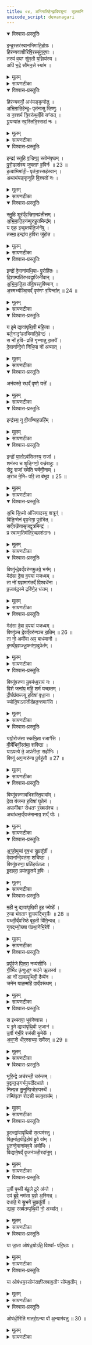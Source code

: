 ```yaml
---
title: ०४, अभिमातिहेन्द्रादिपशूनां  सूक्तानि
unicode_script: devanagari
---
```


<details open><summary>विश्वास-प्रस्तुतिः</summary>

इन्द्र॒स्तर॑स्वानभिमाति॒होग्रः ।  
हिर॑ण्यवाशीरिषि॒रस्सु॑व॒र्॒षाः ।  
तस्य॑ व॒यꣳ सु॑म॒तौ य॒ज्ञिय॑स्य ।  
अपि॑ भ॒द्रे सौ॑मन॒से स्या॑म ।  
</details>

<details><summary>मूलम्</summary>

इन्द्र॒स्तर॑स्वानभिमाति॒होग्रः ।  
हिर॑ण्यवाशीरिषि॒रस्सु॑व॒र्॒षाः ।  
तस्य॑ व॒यꣳ सु॑म॒तौ य॒ज्ञिय॑स्य ।  
अपि॑ भ॒द्रे सौ॑मन॒से स्या॑म ।  
</details>

<details><summary>सायणटीका</summary>

(SB) 1तृतीये सौम्यादिपशुसूक्तान्यभिहितानि । चतुर्थे त्वभिमातिहेन्द्रादिपशुसूक्तान्युच्यन्ते । तत्र 'इन्द्रायाभिमातिघ्ने ललामं प्राशृङ्गमालभेत' इत्यस्य पशोः सूक्ते वपायाः पुरोनुवाक्यामाह - योऽयं मिन्द्रोऽस्ति यज्ञियस्य यज्ञार्हस्य तस्येन्द्रस्य सुमतावनुग्रहबुद्धौ वयं स्याम तिष्ठेम । कीदृश इन्द्रः? तरस्वान् तरो जवस्तद्वान् । अभिमातिहा शत्रुघाती । उग्रः शत्रुषु क्रूरः । वशीति वाङ्नाम, हिरण्यं वाश्यां वाचि यस्यासौ हिरण्यवाशीः । अस्मै शतमस्मै सहस्रमित्येवं सर्वदा धनदानं वक्तीत्यर्थः । इषिर एषणीयः । सुवर्षाः स्वर्गप्रदः । तादृशस्यानुग्रहे स्थित्वा भद्रे कल्याणे सौमनसेऽपि चित्तसमाधानरूपे सुखेऽपि स्याम तिष्ठेम ॥
</details>

<details open><summary>विश्वास-प्रस्तुतिः</summary>

हिर॑ण्यवर्णो॒ अभ॑यङ्कृणोतु ।  
अ॒भि॒मा॒ति॒हेन्द्र॒ᳶ पृत॑नासु जि॒ष्णुः ।   
स न॒श्शर्म॑ त्रि॒वरू॑थ॒व्ँवि यꣳ॑सत् ।  
यू॒यम्पा॑त स्व॒स्तिभि॒स्सदा॑ नः ।  
</details>

<details><summary>मूलम्</summary>

हिर॑ण्यवर्णो॒ अभ॑यङ्कृणोतु ।  
अ॒भि॒मा॒ति॒हेन्द्र॒ᳶ पृत॑नासु जि॒ष्णुः ।   
स न॒श्शर्म॑ त्रि॒वरू॑थ॒व्ँवि यꣳ॑सत् ।  
यू॒यम्पा॑त स्व॒स्तिभि॒स्सदा॑ नः ।  
</details>

<details><summary>सायणटीका</summary>

2अथ वपाया याज्यामाह - अयमिन्द्रोऽस्माकमभयं कृणोतु करोतु । कीदृशः? हिरण्यवर्णाः सर्वाभरणभूषितत्वेन हिरण्यसदृशवर्णोपेतः । अभिमातिहा शत्रुघाती । पृतनासु परकीयसेनासु जिष्णुर्जयशीलः । स तादृश इन्द्रो नोऽस्मभ्यं त्रिवरूथं त्रिभूमिकं शर्म गृहं वियंसत्विशेषेण यच्छतु । हे इन्द्र यस्त्वं ये च त्वत्सेवकास्ते सर्वे यूयं नोऽस्मान् स्वस्तिभिः क्षेमैः सदा पात ॥
</details>

<details open><summary>विश्वास-प्रस्तुतिः</summary>

इन्द्रꣵ॑ स्तुहि व॒ज्रिण॒ꣵ॒ स्तोम॑पृष्ठम् ।   
पु॒रो॒डाश॑स्य जुषताꣳ ह॒विर्नः॑ ॥ 23 ॥  
ह॒त्वाभिमा॑ती॒ᳶ पृत॑ना॒स्सह॑स्वान् ।  
अथाभ॑यङ्कृणुहि वि॒श्वतो॑ नः ।   
</details>

<details><summary>मूलम्</summary>

इन्द्रꣵ॑ स्तुहि व॒ज्रिण॒ꣵ॒ स्तोम॑पृष्ठम् ।   
पु॒रो॒डाश॑स्य जुषताꣳ ह॒विर्नः॑ ॥ 23 ॥  
ह॒त्वाभिमा॑ती॒ᳶ पृत॑ना॒स्सह॑स्वान् ।  
अथाभ॑यङ्कृणुहि वि॒श्वतो॑ नः ।   
</details>

<details><summary>सायणटीका</summary>

3अथ पुरोडाशस्य पुरोनुवाक्यामाह - हे वागिन्द्रिय इममिन्द्रं स्तुहि । कीदृशं? वज्रिणं वज्रयुक्तम् । स्तोमष्टष्ठं स्तोमैः साध्यानि पृष्ठस्तोत्राणि यस्यासौ स्तोमपृष्टस्तम् । स चन्द्रो नोऽस्मदीयस्य पुरोडाशस्य सारभूतं हविर्जुषताम् । सहस्वान् बलवानिन्द्रोऽभिमातीः पृतना वैरिसेनाः सर्वा हत्वाऽथानन्तरं नोऽस्माकं विश्वतः सर्वस्मादभयं कृणुहि कुरु ॥
</details>

<details open><summary>विश्वास-प्रस्तुतिः</summary>

स्तु॒हि शूर॑व्ँव॒ज्रिण॒मप्र॑तीत्तम् ।   
अ॒भि॒मा॒ति॒हन॑म्पुरुहू॒तमिन्द्र᳚म् ।  
य एक॒ इच्छ॒तप॑ति॒र्जने॑षु ।   
तस्मा॒ इन्द्रा॑य ह॒विरा जु॑होत ।    
</details>

<details><summary>मूलम्</summary>

स्तु॒हि शूर॑व्ँव॒ज्रिण॒मप्र॑तीत्तम् ।   
अ॒भि॒मा॒ति॒हन॑म्पुरुहू॒तमिन्द्र᳚म् ।  
य एक॒ इच्छ॒तप॑ति॒र्जने॑षु ।   
तस्मा॒ इन्द्रा॑य ह॒विरा जु॑होत ।    
</details>

<details><summary>सायणटीका</summary>

4पुरोडाशस्य याज्यामाह - अप्रतिकूलत्वेन प्राप्तमप्रतीतं शूरादिशब्दैर्विशेषितमिन्द्रं हे वागिन्द्रिय स्तुहि । योऽयमिन्द्रः एक इत् एक एव जनेषु सर्वेषु मध्ये शतपतिः शतसंख्याकानां देवानां स्वामी । तस्मा इन्द्राय हे ऋत्विजः हविराजुहोत सर्वतो हुतं कुरुत ॥
</details>

<details open><summary>विश्वास-प्रस्तुतिः</summary>

इन्द्रो॑ दे॒वाना॑मधि॒पाᳶ पु॒रोहि॑तः ।  
दि॒शाम्पति॑रभवद्वा॒जिनी॑वान् ।   
अ॒भि॒मा॒ति॒हा त॑वि॒षस्तुवि॑ष्मान् ।   
अ॒स्मभ्य॑ञ्चि॒त्रव्ँ वृष॑णꣳ र॒यिन्दा᳚त् ॥ 24 ॥  
</details>

<details><summary>मूलम्</summary>

इन्द्रो॑ दे॒वाना॑मधि॒पाᳶ पु॒रोहि॑तः ।  
दि॒शाम्पति॑रभवद्वा॒जिनी॑वान् ।   
अ॒भि॒मा॒ति॒हा त॑वि॒षस्तुवि॑ष्मान् ।   
अ॒स्मभ्य॑ञ्चि॒त्रव्ँ वृष॑णꣳ र॒यिन्दा᳚त् ॥ 24 ॥  
</details>

<details><summary>सायणटीका</summary>

5अथ हविषः पुरोनुवाक्यामाह - अयमिन्द्रः सर्वेषां देवानामधिपाः स्वामी सन् पुरोहितो मुखत एव हितकारी । दिशां प्राच्यादीनां पतिः पालकः । वाजिनीवान् अन्नसमूहयुक्तोऽभवत् । अभिमातिहा शत्रुघाती । तविषः महान् । तुविष्मान् बलवान् । तादृश इन्द्रोऽस्मभ्यं चित्रं मणिमुक्तादिरूपेण नानाविधं वृषणं कामाभिवर्षणक्षमं रयिं धनं दात् ददातु ॥
</details>

<details open><summary>विश्वास-प्रस्तुतिः</summary>

य इ॒मे द्यावा॑पृथि॒वी म॑हि॒त्वा ।  
बले॒नादृꣳ॑हदभिमाति॒हेन्द्रः॑ ।   
स नो॑ ह॒विᳶ प्रति॑ गृभ्णातु रा॒तये᳚ ।  
दे॒वाना᳚न्दे॒वो नि॑धि॒पा नो॑ अव्यात् ।  
</details>

<details><summary>मूलम्</summary>

य इ॒मे द्यावा॑पृथि॒वी म॑हि॒त्वा ।  
बले॒नादृꣳ॑हदभिमाति॒हेन्द्रः॑ ।   
स नो॑ ह॒विᳶ प्रति॑ गृभ्णातु रा॒तये᳚ ।  
दे॒वाना᳚न्दे॒वो नि॑धि॒पा नो॑ अव्यात् ।  
</details>

<details><summary>सायणटीका</summary>

6अथ हविषा याज्यामाह - अभिमातिहा शत्रुधाती य इन्द्रो महित्वा महता बलेन इमे द्यावापृथिव्यादृंहत् दृढीकृतवान् । स इन्द्रो नोऽस्मभ्यं रातये धनदानाय हविः प्रतिगृह्णातु स्वीकरोतु । देवानामपि देवः पूज्यः । निधिपाः शङ्खपद्मादिनिधीनां पालकः । इन्द्रो नोऽस्मानव्यात् रक्षतु ॥
</details>

<details open><summary>विश्वास-प्रस्तुतिः</summary>

अन॑वस्ते॒ रथ॒व्ँ वृष्णे॒ यत्ते᳚ ।
</details>

<details><summary>मूलम्</summary>

अन॑वस्ते॒ रथ॒व्ँ वृष्णे॒ यत्ते᳚ ।
</details>

<details><summary>सायणटीका</summary>

7अथ 'इन्द्राय वज्रिणे ललामं प्राशृङ्गम्' इत्यस्य पशोः सूक्ते वपापुरोडाशविष्याणां याज्यानुवाक्यानां प्रतीकानि दर्शयति - 'अनवस्ते रथमश्वाय' इति वपायाः पुरोनुवाक्या ।

- अन॑वस्ते॒ रथ॒मश्वा॑य तख्ष॒न्त्वष्टा॒ वज्र॑म्पुरुहूत द्यु॒मन्त᳚म् ।   
ब्र॒ह्माण॒ इन्द्र॑म्म॒हय॑न्तो अ॒र्कैरव॑र्धय॒न्नह॑ये॒ हन्त॒वा उ॑  ॥  

  -   टीका 18'इन्द्रायार्काश्वमेधवते पुरोडाशमेकादशकपालं निर्वपेद्यं महायज्ञो नोपनमेत्' इत्यस्य पुरोनुवाक्या - अनवस्त इति त्रिष्टुप् ॥ हे पुरुहूत बहुभिराहूत इन्द्र ते तव रथमनवो मनुष्यास्तक्षन् तक्षन्तु संस्कुर्वन्तु । लङ् लोडर्थे, अडभावश्छान्दसः । अश्वायाश्वं योक्तुं यथा योग्यो भवति तथा संस्कुर्वन्तु । यद्वा - अश्वाय व्याप्तिमते तुभ्यं यथा पर्याप्तो भवति त्वष्टा देवानां शिल्पी वज्रं तक्षतु तीक्ष्णीकरोतु । कीदृशम् द्युमन्तं दीप्तिमन्तम् ।   किञ्च - ब्रह्माणः ब्राह्मणाश्च त्वामिन्द्रमीश्वरं अर्कैर्मन्त्रैः हविर्लक्षणैरन्नैर्वा महयन्तः पूजयन्तः अवर्धयन् वर्धयन्तु यशसा । किमर्थं ? अहये अघाय अहिंसनाय आगत्य हन्तीत्यहिस्सर्पादिः । 'आङि शृहनिभ्यां ह्वस्वश्च' इतीण्प्रत्ययः । कर्मणि चतुर्थी । हन्तवै हन्तुम् । 'तुमर्थे सेसेन्' इति तवैप्रत्ययः । 'अन्तश्च तवै युगपत्' इत्याद्यन्तयोरुदात्तत्वम् । उः पादपूरणे । त्वं चास्माकं महायज्ञमुपनयेति ॥

'वृष्णे यत्ते वृषणे अर्कम्' इति याज्या । एतच्चोभयम् 'इन्द्रं वो विश्वतस्परि' इत्यत्र व्याख्यातम् ।

- वृष्णे॒ यत्ते॒ वृष॑णो अ॒र्कमर्चा॒निन्द्र॒ ग्रावा॑णो॒ अदि॑तिस्स॒जोषाः᳚ ।   
अ॒न॒श्वासो॒ ये प॒वयो॑ऽर॒था इन्द्रे॑षिता अ॒भ्यव॑र्तन्त॒ दस्यून्॑  ॥  [51]

  -  टीका 19तत्रैव याज्या - वृष्ण इति त्रिष्टुप् ॥ हे इन्द्र ते तुभ्यं वृष्णे वर्षित्रे अभिमतदात्रे । षष्ठ्यर्थे चतुर्थी । तव वर्षितुः अर्कमर्चनीयमाज्ञां अर्चनीयं वा ते तव यागमर्चानर्चयन्ति पूजयन्ति । लेट्याडागमः । के ? वृषणः ग्राव्णः वर्षितारो मेघाः वृष्टिं कुर्वन्तस्तवार्कमर्चयन्ति मेघा इत्यर्थः । 'वा षपूर्वस्य निगमे' इति दीर्घाभावः । अदितिः पृथिवी च सजोषाः समानप्रीतिः त्वया तैर्वा मेघैरानुकूल्यं भजमाना सस्याद्युत्पादयतस्तव कर्मार्कमर्चयति । यद्यदा एवमेते कुर्वन्ति, तदानीं दुष्टात्मानो दस्यवोपि त्वयैव हन्तव्या इति तत्प्रार्थयते - अनश्वासः अश्वरहिताः । 'आज्जसेरसुक्' अरथाः रथरहिताः अश्वरथमनपेक्षमाणाः । 'नञ्सुभ्याम्' इत्युत्तरपदान्तोदात्तत्वम् । ये पवयस्तवायुधविशेषाः इन्द्रेषितास्सर्वदेन्द्रेणैव प्रेषिताः अन्येन प्रेषितुमशक्याः ; ते दस्यूनभ्यवर्तन्त दस्यूनभिवर्तन्तां आभिमुख्येन हन्तुं वर्तन्ताम् । स्वरणादिद्वारा अस्मदुपक्षपयितारो दस्यवः । तानभिभूय पराजितान्कृत्वा सर्वदाऽस्मान्रक्षन्तो वर्तन्तामिति भावः । छान्दसो लङ् । एवं सर्वस्य लोकस्य रक्षको महात्मा त्वम् ; अतोस्माकमपि महायज्ञमुपनयेति ॥
</details>

<details open><summary>विश्वास-प्रस्तुतिः</summary>

इन्द्र॑स्य॒ नु वी॒र्या᳚ण्यह॒न्नहि᳚म् ।
</details>

<details><summary>मूलम्</summary>

इन्द्र॑स्य॒ नु वी॒र्या᳚ण्यह॒न्नहि᳚म् ।
</details>

<details><summary>सायणटीका</summary>

'इन्द्रस्य नु वीर्याणि प्रवोचम्' इति पुरोडाशस्य पुरोनुवाक्या ।

- इन्द्र॑स्य॒ नु वी॒र्या॑णि॒ प्रवो॑चम् ।   
यानि॑ च॒कार॑ प्रथ॒मानि॑ व॒ज्री ॥12॥  
अह॒न्नहि॒मन्व॒पस्त॑तर्द ।  
प्रव॒ख्षणा॑ अभिन॒त्पर्व॑तानाम् ।

  - टीका 3अथ तृतीयामाह - वज्री वज्रहस्त इन्द्रः प्रथमानि यानि वीर्याणि शौर्याणि चकार, इन्द्रस्य संबन्धीनि तानि वीर्याणि नु क्षिप्रं प्रवोचं प्रवक्ष्यामि ॥ प्रथमं तावत् अहिं वृत्राख्यमसुरमहन् हतवात् ॥ अनु तदनन्तरं अपस्ततर्द मेघस्थितं नलं मेघभेदेन पृथिव्यां व्यापितवान् ॥ अथ पर्वतानां वक्षणा पक्षान् प्राभिनत् प्रकर्षेण भिन्नवान् ॥॥


'अहन्नहिमन्वपः' इति याज्या । एतच्चोभयम् 'आनो भर भगमिन्द्र' इत्यत्र व्याख्यातम् ॥

- अह॒न्नहि॒म्पर्व॑ते शिश्रिया॒णम् ।   
त्वष्टा᳚ऽस्मै॒ वज्रꣵ॑ स्व॒र्य॑न्ततख्ष ।  
वा॒श्रा इ॑व धे॒नव॒स्स्यन्द॑मानाः ।  
अञ्ज॑स्समु॒द्रमव॑ जग्मु॒रापः॑ ।  

  -  टीका  4अथ चतुर्थीमाह - पर्वते पर्वतसमाने मेघे शिश्रियाणं आश्रितमहिं जलनिरोधकमहिनामानमसुरं अहन् हतवान् ॥ त्वष्टा देवोऽस्मा इन्द्राय स्वर्यं स्वर्गाय हितं वज्रं ततक्ष तीक्ष्णीकृतवान् ॥ ततो वज्रेण वृष्टिनिरोधके शत्रौ हते सति स्यन्दमाना आपः समुद्रं समुद्रसमानं भूप्रदेशं अञ्जः समञ्जसं यथा भवति तथा अवजग्मुः प्राप्ताः ॥ अपां दृष्टान्तः - वाश्रा धेनव इव यथा वत्समाकारयितुं शब्दं कुर्वत्यो धेनवो दुहन्ति तद्वत् ॥॥
</details>

<details open><summary>विश्वास-प्रस्तुतिः</summary>

इन्द्रो॑ या॒तोऽव॑सितस्य॒ राजा᳚ ।  
शम॑स्य च शृ॒ङ्गिणो॒ वज्र॑बाहुः ।  
सेदु॒ राजा᳚ ख्षेति चर्षणी॒नाम् ।   
अ॒रान्न ने॒मिᳶ परि॒ ता ब॑भूव ॥ 25 ॥  
</details>

<details><summary>मूलम्</summary>

इन्द्रो॑ या॒तोऽव॑सितस्य॒ राजा᳚ ।  
शम॑स्य च शृ॒ङ्गिणो॒ वज्र॑बाहुः ।  
सेदु॒ राजा᳚ ख्षेति चर्षणी॒नाम् ।   
अ॒रान्न ने॒मिᳶ परि॒ ता ब॑भूव ॥ 25 ॥  
</details>

<details><summary>सायणटीका</summary>

8अथ हविषः पुरोनुवाकमाह - अयमिन्द्रः यातः गच्छतो जङ्गमस्य अवसितस्य क्वचिदवस्थितस्य स्थावरस्य च राजा स्वामी । किंच वज्रबाहुः सेदु स एवेन्द्रः शमस्य शान्तियुक्तस्य महर्षिवर्गस्य शृङ्गिणः शृङ्गोपेतस्य गवादेरपि चर्षणीनां मनुष्याणामपि राजा भूत्वा क्षेति निवसति । तस्य दृष्टान्तः - अरान्न नेमिर्यथा रथचक्रस्य परितो वर्तमाना नेमिस्तत्र स्थितानरान्व्याप्नोति तथाऽयमिन्द्रः परिता बमूव परितस्तानि स्थावरजङ्गमादीनि प्राप्तवान् ॥
</details>

<details open><summary>विश्वास-प्रस्तुतिः</summary>

अ॒भि सि॒ध्मो अ॑जिगादस्य॒ शत्रून्॑ ।   
विति॒ग्मेन॑ वृष॒भेणा॒ पुरो॑भेत् ।   
सव्ँवज्रे॑णासृजद्वृ॒त्रमिन्द्रः॑ ।   
प्र स्वाम्म॒तिम॑तिर॒च्छाश॑दानः ।   
</details>

<details><summary>मूलम्</summary>

अ॒भि सि॒ध्मो अ॑जिगादस्य॒ शत्रून्॑ ।   
विति॒ग्मेन॑ वृष॒भेणा॒ पुरो॑भेत् ।   
सव्ँवज्रे॑णासृजद्वृ॒त्रमिन्द्रः॑ ।   
प्र स्वाम्म॒तिम॑तिर॒च्छाश॑दानः ।   
</details>

<details><summary>सायणटीका</summary>

9अथ हविषो याज्यामाह - अस्येन्द्रस्य सिध्मः कार्यसाधको वज्रः शत्रून् सर्वानभि सर्वतः अजिगात् प्राप्तवान् हतवानित्यर्थः । तिग्मेन तीक्ष्णेन वृषभेण श्रेष्ठेन वज्रेण पुरः शत्रूणां पुराणि व्यभेत् विशेषेण भिन्नवान् । अयमिन्द्रो वज्रेण वृत्रं समसृजत् संसृष्टवान् संसर्गमात्रेण हतवानित्यर्थः । शाशदानः पुनःपुनर्वैरिणो विनाशयन् स्वां मतिं स्वकीयां बुद्धिं प्रातिरत् प्रकर्षेण वर्धितवान् ॥
</details>

<details open><summary>विश्वास-प्रस्तुतिः</summary>

विष्णु॑न्दे॒वव्ँवरु॑णमू॒तये॒ भग᳚म् ।   
मेद॑सा दे॒वा व॒पया॑ यजध्वम् ।  
ता नो॑ य॒ज्ञमाग॑तव्ँ वि॒श्वधे॑ना ।  
प्र॒जाव॑द॒स्मे द्रवि॑णे॒ह ध॑त्तम् ।   
</details>

<details><summary>मूलम्</summary>

विष्णु॑न्दे॒वव्ँवरु॑णमू॒तये॒ भग᳚म् ।   
मेद॑सा दे॒वा व॒पया॑ यजध्वम् ।  
ता नो॑ य॒ज्ञमाग॑तव्ँ वि॒श्वधे॑ना ।  
प्र॒जाव॑द॒स्मे द्रवि॑णे॒ह ध॑त्तम् ।   
</details>

<details><summary>सायणटीका</summary>

10अथ 'यो भ्रातृव्यवान् स्यात्स स्पर्धमानो वैष्णववारुणीं वशामालभेत' इत्यस्य पशोः सूक्ते वपाया पुरोनुवाक्यामाह - हे देवाः दीप्यमाना ऋत्विजः भगं भजनीयं विष्णुं वरुणं च देवं ऊतयेऽस्मद्रक्षणार्थं मेदसा मेदोयुक्तया वपया यजध्वं पूजयध्वम् । भेदशब्देन वपायां लेपरूपो मांससार उच्यते । विष्णुर्वरुणश्चेत्येतौ देवौ विश्वधेना प्रकर्षेण प्रीणयन्तौ ता तौ युवां नोऽस्मदीयं यज्ञं प्रत्यागतमागच्छतम् । आगत्य चेह कर्मणि प्रजावत् पुत्रपौत्रादियुक्तं द्रविणा धनमस्मे धत्तं अस्मान्संपादयतम् ॥
</details>

<details open><summary>विश्वास-प्रस्तुतिः</summary>

मेद॑सा दे॒वा व॒पया॑ यजध्वम् ।  
विष्णु॑ञ्च दे॒वव्ँवरु॑णञ्च रा॒तिम् ॥ 26 ॥  
ता नो॒ अमी॑वा अप॒ बाध॑मानौ ।  
इ॒मय्ँय॒ज्ञञ्जु॒षमा॑णा॒वुपेत᳚म् ।  
</details>

<details><summary>मूलम्</summary>

मेद॑सा दे॒वा व॒पया॑ यजध्वम् ।  
विष्णु॑ञ्च दे॒वव्ँवरु॑णञ्च रा॒तिम् ॥ 26 ॥  
ता नो॒ अमी॑वा अप॒ बाध॑मानौ ।  
इ॒मय्ँय॒ज्ञञ्जु॒षमा॑णा॒वुपेत᳚म् ।  
</details>

<details><summary>सायणटीका</summary>

11अथ वपाया याज्यामाह - हे देवा ऋत्विजः रातिं फलस्य दातारं विष्णुं च वरुणं च देवं मेदोयुक्तया वपया यजध्वं पूजयत । हे विष्णो वरुण ता तौ युवां नोऽस्माकं अमीवा रोगानपबाधमानाविमं यज्ञं सेवमानावुपेतं समीपमागच्छतम् ॥
</details>

<details open><summary>विश्वास-प्रस्तुतिः</summary>

विष्णू॑वरुणा यु॒वम॑ध्व॒राय॑ नः ।  
वि॒शे जना॑य॒ महि॒ शर्म॑ यच्छतम् ।  
दी॒र्घप्र॑यज्ज्यू ह॒विषा॑ वृधा॒ना ।  
ज्योति॒षाऽरा॑तीर्दहत॒न्तमाꣳ॑सि ।  
</details>

<details><summary>मूलम्</summary>

विष्णू॑वरुणा यु॒वम॑ध्व॒राय॑ नः ।  
वि॒शे जना॑य॒ महि॒ शर्म॑ यच्छतम् ।  
दी॒र्घप्र॑यज्ज्यू ह॒विषा॑ वृधा॒ना ।  
ज्योति॒षाऽरा॑तीर्दहत॒न्तमाꣳ॑सि ।  
</details>

<details><summary>सायणटीका</summary>

12अथ पुरोडाशस्य पुरोनुवाक्यामाह - हे विष्णुवरुणौ युवां नोऽस्मदीयायाध्वराय यज्ञाय विशे करप्रदाय प्रजायै जनाय पुत्रपौत्रादिरूपाय मनुष्याय महि शर्म महत्सुखं यच्छतम् । दीर्घप्रयज्यू चिरं प्रकर्षेण यष्टव्यौ, हविषा वृधानाऽतिशयेन वर्धमानौ ज्योतिषा भवदीयेन तेजसाऽरातीः शत्रून् तमांसि अन्धकारांश्च दहतम् ॥
</details>

<details open><summary>विश्वास-प्रस्तुतिः</summary>

ययो॒रोज॑सा स्कभि॒ता रजाꣳ॑सि ।   
वी॒र्ये॑भिर्वी॒रत॑मा॒ शवि॑ष्ठा ।   
याऽपत्ये॑ ते॒ अप्र॑तीत्ता॒ सहो॑भिः ।   
विष्णू॑ अग॒न्वरु॑णा पू॒र्वहू॑तौ ॥ 27 ॥  
</details>

<details><summary>मूलम्</summary>

ययो॒रोज॑सा स्कभि॒ता रजाꣳ॑सि ।   
वी॒र्ये॑भिर्वी॒रत॑मा॒ शवि॑ष्ठा ।   
याऽपत्ये॑ ते॒ अप्र॑तीत्ता॒ सहो॑भिः ।   
विष्णू॑ अग॒न्वरु॑णा पू॒र्वहू॑तौ ॥ 27 ॥  
</details>

<details><summary>सायणटीका</summary>

13अथ पुरोडाशस्य याज्यामाह - ययोर्विष्णुवरुणयोरोजसा बलेन रजांसि रञ्जनात्मकानि पृथिव्यादिस्थानानि स्कभिता स्तम्भितानि दृढीकृतानीत्यर्थः । वीर्येभिः तत्तद्युद्धगतैः पराक्रमैर्वीरतमाऽत्यन्तं शूरैः शविष्ठाऽतिशयेन बलवन्तौ यौ विष्णुवरुणौ सहोभिर्बलैरप्रतीतौ प्रतिकूलरहितौ सन्तौ पत्येते ऐश्वर्यं प्राप्नुतः । तौ विष्णुर्वरुणश्चेत्येतौ पूर्वहूतौ प्रथममाडूतौ युवामगन् आगच्छतम् ॥
</details>

<details open><summary>विश्वास-प्रस्तुतिः</summary>

विष्णू॑वरुणावभिशस्ति॒पावा᳚म् ।  
दे॒वा य॑जन्त ह॒विषा॑ घृ॒तेन॑ ।  
अपामी॑वाꣳ सेधतꣳ र॒ख्षस॑श्च ।   
अथा॑धत्त॒य्ँयज॑मानाय॒ शय्ँ योः ।  
</details>

<details><summary>मूलम्</summary>

विष्णू॑वरुणावभिशस्ति॒पावा᳚म् ।  
दे॒वा य॑जन्त ह॒विषा॑ घृ॒तेन॑ ।  
अपामी॑वाꣳ सेधतꣳ र॒ख्षस॑श्च ।   
अथा॑धत्त॒य्ँयज॑मानाय॒ शय्ँ योः ।  
</details>

<details><summary>सायणटीका</summary>

14अथ हविषः पुरोनुवाक्यामाह - देवा ऋत्विजः हे विष्णुवरुणावभिशस्तिपा अपवादात्पातारौ वां युवां घृतेन हविषा घृतयुक्तेन पश्वङ्गलक्षणेन हविषा यजन्त पूजयन्तु । अमीवां रोगं रक्षसश्च रक्षांस्यप्यपसेधतं निराकुरुतम् । अथ अनन्तरं यजमानाय शं इष्टप्राप्तिनिमित्तं सुखं, योः अनिष्टवियोगं च धत्तं संपादयतम् ॥
</details>

<details open><summary>विश्वास-प्रस्तुतिः</summary>

अ॒ꣳ॒हो॒मुचा॑ वृष॒भा सु॒प्रतू᳚र्ती ।  
दे॒वाना᳚न्दे॒वत॑मा॒ शचि॑ष्ठा ।  
विष्णू॑वरुणा॒ प्रति॑हर्यतन्नः ।  
इ॒दन्नरा॒ प्रय॑तमू॒तये॑ ह॒विः ।  
</details>

<details><summary>मूलम्</summary>

अ॒ꣳ॒हो॒मुचा॑ वृष॒भा सु॒प्रतू᳚र्ती ।  
दे॒वाना᳚न्दे॒वत॑मा॒ शचि॑ष्ठा ।  
विष्णू॑वरुणा॒ प्रति॑हर्यतन्नः ।  
इ॒दन्नरा॒ प्रय॑तमू॒तये॑ ह॒विः ।  
</details>

<details><summary>सायणटीका</summary>

15अथ हविषो याज्यामाह - हे विष्णुवरुणौ नरा पुरुषश्रेष्ठौ युवां नोऽस्माकमूतये रक्षणाय प्रयतं प्रकर्षेण समर्पितमिदं हविः प्रतिहर्यतं कामयतम् । कीदृशौ युवां? अंहोमुचा पापान्मोचयितारौ । वृषभा श्रेष्ठौ । सुप्ततूर्ती सुष्ठु वैरिणां हिंसको । देवानां मध्ये देवतमा अतिशयेन दीप्तिमन्तौ । शचिष्ठा अतिशयेन शक्तिमन्तौ ॥
</details>

<details open><summary>विश्वास-प्रस्तुतिः</summary>

म॒ही नु द्यावा॑पृथि॒वी इ॒ह ज्येष्ठे᳚ ।   
रु॒चा भ॑वताꣳ शु॒चय॑द्भिर॒र्कैः ॥ 28 ॥  
यथ्सी॒व्ँवरि॑ष्ठे बृह॒ती वि॑मि॒न्वन्न् ।  
नृ॒वद्भ्यो॒ख्षा प॑प्रथा॒नेभि॒रेवैः᳚ ।   
</details>

<details><summary>मूलम्</summary>

म॒ही नु द्यावा॑पृथि॒वी इ॒ह ज्येष्ठे᳚ ।   
रु॒चा भ॑वताꣳ शु॒चय॑द्भिर॒र्कैः ॥ 28 ॥  
यथ्सी॒व्ँवरि॑ष्ठे बृह॒ती वि॑मि॒न्वन्न् ।  
नृ॒वद्भ्यो॒ख्षा प॑प्रथा॒नेभि॒रेवैः᳚ ।   
</details>

<details><summary>सायणटीका</summary>

16अथ 'द्यावापृथिव्यां धेनुमालभेत ज्योगपरुद्धः' इत्यस्य पशोः सूक्ते वपायाः पुरोनुवाक्यामाह - द्यावापृथिवी देवते अर्कैः अस्मदीयैरर्चनीयैस्तुष्टे सत्याविह भवतामस्मिन् कर्मणि तिष्ठताम् । कीदृश्यौ द्यावापृथिव्यौ? मही महत्यौ । नु प्रसिद्धे । रुचा स्वकीयेन तेजसा ज्येष्ठे अत्यन्तप्रशस्ते । कीदृशैरर्कैः? शुचयद्भिरस्मत्पापं शोधयद्भिः । यत् ये द्यावापृथिव्यौ सीं फलसीमानं विमिन्वन् निश्चितवत्यौ । ते द्यावापृथिव्याविति पूर्वत्रान्वयः । कीदृश्यौ? वरिष्ठे गुणैरत्यन्तश्रेष्ठे । बृहती स्वरूपेण विस्तृते । पप्रथानेभिरतिप्रथितैः प्रसिद्धैरेवैरागमनैर्नृवद्भ्यः ऋत्विक्पुरुषयुक्तेभ्यो यजमानेभ्यः अक्षा प्रत्यक्षत्वेनावस्थिते पुनःपूनरागत्य भक्तजनानां दृश्ये भवत इत्यर्थः ॥
</details>

<details open><summary>विश्वास-प्रस्तुतिः</summary>

प्रपू᳚र्व॒जे पि॒तरा॒ नव्य॑सीभिः ।   
गी॒र्भिᳵ कृ॑णुध्व॒ꣳ॒ सद॑ने ऋ॒तस्य॑ ।  
आ नो᳚ द्यावापृथिवी॒ दैव्ये॑न ।  
जने॑न यात॒म्महि॑ वा॒व्ँवरू॑थम् ।   
</details>

<details><summary>मूलम्</summary>

प्रपू᳚र्व॒जे पि॒तरा॒ नव्य॑सीभिः ।   
गी॒र्भिᳵ कृ॑णुध्व॒ꣳ॒ सद॑ने ऋ॒तस्य॑ ।  
आ नो᳚ द्यावापृथिवी॒ दैव्ये॑न ।  
जने॑न यात॒म्महि॑ वा॒व्ँवरू॑थम् ।   
</details>

<details><summary>सायणटीका</summary>

17अथ वपाया याज्यामाह - पूर्वजे सृष्ट्यादावुत्पन्ने पितरा मातापितृस्थानीये द्यावापृथिव्यौ नव्यसीभिरत्यन्तनूतनाभिर्गीर्भिः स्तुतिभिस्तुष्टे सत्यौ ऋतस्य यज्ञस्य संबन्धिनी सदने निवासाय द्वे स्थाने कृणुध्वं कुरुताम् । प्रशब्दः सदनविशेषणं, प्रकृष्टे स्थाने इत्यर्थः । हे द्यावापृथिव्यौ दैव्येन दिवि भवेन जनेन सह वां युवयोः संबन्धि महि वरूथं प्रौढं यागगृहं प्रत्यायातमागच्छतम् ॥
</details>

<details open><summary>विश्वास-प्रस्तुतिः</summary>

स इथ्स्वपा॒ भुव॑नेष्वास ।   
य इ॒मे द्यावा॑पृथि॒वी ज॒जान॑ ।  
उ॒र्वी ग॑भी॒रे रज॑सी सु॒मेके᳚ ।   
अ॒व॒ꣳ॒शे धीर॒श्शच्या॒ समै॑रत् ॥ 29 ॥  
</details>

<details><summary>मूलम्</summary>

स इथ्स्वपा॒ भुव॑नेष्वास ।   
य इ॒मे द्यावा॑पृथि॒वी ज॒जान॑ ।  
उ॒र्वी ग॑भी॒रे रज॑सी सु॒मेके᳚ ।   
अ॒व॒ꣳ॒शे धीर॒श्शच्या॒ समै॑रत् ॥ 29 ॥  
</details>

<details><summary>सायणटीका</summary>

18अथ पुरोडाशस्य पुरोनुवाक्यामाह - यः प्रजापतिरिमे द्यावापृथिव्यौ जजान उत्पादयामास स इत् स एव प्रजापतिर्भुवनेषु लोकेषु मध्ये स्वपा आस । अप्शब्दः कर्मवची । शोभनव्यापारो बभूवेत्यर्थः । कीदृश्यौ द्यावापृथिव्यौ? उर्वी स्वरूपेण विस्तीर्णे । गभीरे गुणैर्गम्भीरे । रजसी रञ्जनात्मिके । सुमेके सुनिर्माणे । अवंशे कश्यपभरद्वाजादिगोत्ररूपवंशरहिते, सर्वेभ्यो महर्षिभ्यः पूर्वमुत्पन्नत्वान्नास्ति तयोः कश्चिद्वंशः । तादृश्यौ द्यावापृथिव्यौ धीरः धीमान् प्रजापतिः शच्या स्वकीयया शक्त्या समैरत् संयोजितवान् ॥
</details>

<details open><summary>विश्वास-प्रस्तुतिः</summary>

भूरि॒न्द्वे अच॑रन्ती॒ चर॑न्तम् ।  
प॒द्वन्त॒ङ्गर्भ॑म॒पदी॑दधाते ।   
नित्य॒न्न सू॒नुम्पि॒त्रोरु॒पस्थे᳚ ।   
तम्पि॑पृतꣳ रोदसी सत्य॒वाच᳚म् ।   
</details>

<details><summary>मूलम्</summary>

भूरि॒न्द्वे अच॑रन्ती॒ चर॑न्तम् ।  
प॒द्वन्त॒ङ्गर्भ॑म॒पदी॑दधाते ।   
नित्य॒न्न सू॒नुम्पि॒त्रोरु॒पस्थे᳚ ।   
तम्पि॑पृतꣳ रोदसी सत्य॒वाच᳚म् ।   
</details>

<details><summary>सायणटीका</summary>

19अथ पुरोडाशस्य याज्यामाह - द्वे द्यावापृथिव्यौ गर्भं सर्वप्राणिरूपं दधते धारयतः । कीदृश्यौ द्वे? अचरन्ती क्वाप्यविचरन्त्यौ स्थिरे इत्यर्थः । अत एव अपदी पादरहिते, न हि गमनाभावे पादयोरस्ति कश्चिदुपयोगः । कीदृशं गर्भं? भूरि देवतिर्यगादिरूपेण बहुविधम् । चरन्तं जङ्गमत्वेन संचारयुक्तम् । अत एव पद्वन्तं पादयुक्तम् । तत्र दृष्टान्तः - पित्रोरुपस्थे मातापित्रोरुत्सङ्गे नित्यं न सूनुं पुत्रमिव सर्वदा वर्तमानम् । हे रोदसी द्यावापृथिव्यौ सत्यवाचमवितथवाग्युतं देवादिरूपं गर्भं पिपृतं पालयतम् ॥
</details>

<details open><summary>विश्वास-प्रस्तुतिः</summary>

इ॒दन्द्या॑वापृथिवी स॒त्यम॑स्तु ।   
पित॒र्मात॒र्यदि॒होप॑ ब्रु॒वे वा᳚म् ।   
भू॒तन्दे॒वाना॑मव॒मे अवो॑भिः ।  
विद्यामे॒षव्ँ वृ॒जन॑ञ्जी॒रदा॑नुम् ।   
</details>

<details><summary>मूलम्</summary>

इ॒दन्द्या॑वापृथिवी स॒त्यम॑स्तु ।   
पित॒र्मात॒र्यदि॒होप॑ ब्रु॒वे वा᳚म् ।   
भू॒तन्दे॒वाना॑मव॒मे अवो॑भिः ।  
विद्यामे॒षव्ँ वृ॒जन॑ञ्जी॒रदा॑नुम् ।   
</details>

<details><summary>सायणटीका</summary>

20अथ हविषः पुरोनुवाक्यामाह - हे पितः द्युलोक, हे मातः पृथिवि, वां युवामभिलक्ष्य इह कर्मणि यद्वचनमहमुपब्रुवे हे द्यावापृथिव्याविदं मदीयं वचनं सत्यमस्तु । किं तद्वचनमिति? तदुच्यते - अवोभिरस्मदीयरक्षणैः सह देवानां सर्वेषामवमे भूतं युवां रक्षके भवतम् । वयमपि भवत्प्रसादादिषमन्नं वृजनं पापवर्जितं जीरदानुं जीवनस्य दातारं विद्याम लभेम ॥
</details>

<details open><summary>विश्वास-प्रस्तुतिः</summary>

उ॒र्वी पृ॒थ्वी ब॑हु॒ले दू॒रे अ॑न्ते ।  
उप॑ ब्रुवे॒ नम॑सा य॒ज्ञे अ॒स्मिन्न् ।  
दधा॑ते॒ ये सु॒भगे॑ सु॒प्रतू᳚र्ती ।   
द्यावा॒ रख्ष॑तम्पृथि॒वी नो॒ अभ्वा᳚त् ।  
</details>

<details><summary>मूलम्</summary>

उ॒र्वी पृ॒थ्वी ब॑हु॒ले दू॒रे अ॑न्ते ।  
उप॑ ब्रुवे॒ नम॑सा य॒ज्ञे अ॒स्मिन्न् ।  
दधा॑ते॒ ये सु॒भगे॑ सु॒प्रतू᳚र्ती ।   
द्यावा॒ रख्ष॑तम्पृथि॒वी नो॒ अभ्वा᳚त् ।  
</details>

<details><summary>सायणटीका</summary>

21हविषो याज्यामाह - उर्वी गुणैरधिके, पृथ्वी स्वरूपेण विस्तीर्णे, बहुले भोगैः प्रभूते, दूरे अन्ते सर्वेषां दूरवर्तिन्यौ समीपवर्तिन्यौ च, सर्वत्र विद्यमानत्वात् । तादृश्यौ द्यावापृथिव्यावभिलक्ष्याहमस्मिन्यज्ञे नमसा नमस्कारेण युक्तमुपब्रुवे किंचिद्विज्ञापनं ब्रवीमि । किं तद्विज्ञापनमिति, तदुच्यते - ये द्यावापृथिव्यौ सुभगे सौभाग्ययुक्ते सुप्रतूर्ती सुष्ठु शत्रुऽहिंसके दधाते जगद्गर्भं धारयतः ते द्यावापृथिवी युवामुभे न: अस्मान् रक्षतं अभवनमसद्भावो विनाशस्तस्माद्विनाशात्पालयतम् ॥
</details>

<details open><summary>विश्वास-प्रस्तुतिः</summary>

या जा॒ता ओष॑ध॒योऽति॒ विश्वा᳚ᳶ परि॒ष्ठाः ।
</details>

<details><summary>मूलम्</summary>

या जा॒ता ओष॑ध॒योऽति॒ विश्वा᳚ᳶ परि॒ष्ठाः ।
</details>

<details><summary>सायणटीका</summary>

22अथ 'ओषधीभ्यो वेहतमालभेत प्रजाकामः' इत्यस्य पशोः सूक्ते क्रमेण वपापुरोडाशहविषां षट्प्रतीकानि दर्शयति - 'या जाता ओषधयः' इति वपाया पुरोनुवाक्या ।

- या जा॒ता ओष॑धयो दे॒वेभ्य॑स्त्रियु॒गम्पु॒रा ।  
मन्दा॑मि ब॒भ्रूणा॑महꣳ श॒तन्धामा॑नि स॒प्त च॑ ।  

  -  टीका १९११ (अथ चतुर्थकाण्डे द्वितीयप्रपाठके षष्ठोऽनुवाकः )।  
पञ्चमेऽनुवाकेऽग्निक्षेत्रकर्षणमुक्तम् ।   अथ षष्ठ ओषधिवापो विधीयते ।  
कल्पः—“या जाता ओषधय इति चतुर्दशभिरोवधीर्वपति” इति ।  
तत्र प्रथमामाह–  या जाता इति।   युगशब्दः कालवाची ।   त्रियुगं वर्षाः शरद्वसन्त इति कालत्रयमुद्दिश्य पुरा सृष्ट्यादौ देवेभ्यः सकाशाद्या ओषधय उत्पन्ना बभ्रूणां प्राणिभ-रणसमर्थानां परिपपाकेन (ण) पिङ्गलवर्णानां वा तासामोषधीनां शतं धामानि शतसं-ख्याकाञ्जातिभेदान्सप्त च विशेषाकारेण ग्राम्यानारण्यांश्च सप्त धान्यमेदानवेक्ष्य मन्दामि हृष्यामि ।   

'अतिविश्वाः परिष्ठास्तेन इव' इति याज्या ।

- अति॒ विश्वाः᳚ परि॒ष्ठास्स्ते॒न इ॑व व्र॒जम॑क्रमुः ।  
ओष॑धय॒ᳶ प्राचु॑च्यवु॒र्यत्किञ्च॑ त॒नुवा॒ꣳ॒ रपः॑ ।  

 -  टीका अथैकादशीमाह—  १९१६ अति विश्वा इति ।   परिष्ठाः शरीरस्योपरि स्थिता उदरमध्ये प्रविष्टा विश्वाः सर्वा ओषधयोऽत्यजीर्णादिदोषमतिलङ्घ्याक्रमुः क्रान्ता देहे व्याप्ता इत्यर्थः ।   तत्र दृष्टान्तः—स्तेन इव व्रज्रं, यथा रात्रौ गुप्तचोरो गोष्ठं प्रविश्य गामपहर्तुं सावधानो गोशालयां[लां] सर्वतो व्याप्नोति तद्वत् ।   तनुवां शरीराणां संबन्धि यक्तिंच रपो स्वरशिरोव्याधिगुल्मातिसारादिरूपं पापफलं यत्किंचिदस्ति तत्सर्वमोषधयः प्राचुच्यवुर्वि-नाशितवत्यः ।  
</details>

<details open><summary>विश्वास-प्रस्तुतिः</summary>

या ओष॑धय॒स्सोम॑राज्ञीरश्वाव॒तीꣳ सो॑मव॒तीम् ।
</details>

<details><summary>मूलम्</summary>

या ओष॑धय॒स्सोम॑राज्ञीरश्वाव॒तीꣳ सो॑मव॒तीम् ।
</details>

<details><summary>सायणटीका</summary>

'या ओषधयस्सोम राज्ञीः' इति पुरोनुवाक्या ।

-
-  याः [27]  ओष॑धय॒स्सोम॑राज्ञी॒ᳶ प्रवि॑ष्टाᳶ पृथि॒वीमनु॑ ।  
तासा॒न्त्वम॑स्युत्त॒मा प्र णो॑ जी॒वात॑वे सुव ।  

  -  टीका अथ द्वितीयामाह— या ओषधय इति ।   सोमो राजा यासां ताः सोमराऽयस्तादृश्यो या ओष-धयः पृथिवीमनु प्रविष्टास्तासां मध्य इदानीमुप्यमाने हे ओषधे त्वमुत्तमाऽसि ।   अतो नोऽस्माञ्जीवातवे जीवनौषधाय प्रसुव प्रकर्षेण प्रेरय ।


'अश्वावतीꣳ सोमवतीम्' इति याज्या ।

- अ॒श्वा॒व॒तीꣳ सो॑मव॒तीमू॒र्जय॑न्ती॒मुदो॑जसम् ।  
आ वि॑थ्सि॒ सर्वा॒ ओष॑धीर॒स्मा अ॑रि॒ष्टता॑तये ।  

  -  टीका अथ चतुर्दशीमाह— अश्वावतीमिति ।   काचि॑दोषधिजातिरश्वावती, अश्वा अस्यां सन्तित्यश्वा वती, ओषधिसमृद्धौ सत्यां धनद्वारेणाश्वा लभ्यन्त इत्यर्थः ।   अन्या काचिदो षधिजातिः सोमवती सोमयागोऽस्यामस्तीति सोमवती, धान्यसमृद्धौ सत्यां सोमयागः कर्तुं शक्यत इत्यर्थः ।   अपरोर्जयन्ती, ऊर्ज बलं प्राणचेष्टां वा करोतीत्यर्थः ।   अन्या जातिरुदोजाः, उत्कृष्टयोजोऽष्टमधातुरूपं यस्याः सोदोजाः अन्नद्वारेण शरीरधातून्पोषयतीत्यर्थः ।   ताः सर्वा ओषधीरहमावित्सि लब्धवानस्मि ।   किमर्थम् ।   अस्मा अरिष्टतातये अरिष्टस्य ता-तिररिष्टतातिः ।   अस्य यजमानस्य हिंसाराहित्ययेत्यर्थः ।     १९१७ तदेवमोषधिवापार्था ऋचश्चतुर्दशाऽऽम्नाताः ।  
</details>

<details open><summary>विश्वास-प्रस्तुतिः</summary>

ओष॑धी॒रिति॑ मातरो॒ऽन्या वो॑ अ॒न्याम॑वतु ॥ 30 ॥  
</details>

<details><summary>मूलम्</summary>

ओष॑धी॒रिति॑ मातरो॒ऽन्या वो॑ अ॒न्याम॑वतु ॥ 30 ॥  
</details>

<details><summary>सायणटीका</summary>

'ओषधीरिति मातरः' इति हविषः पुरोनुवाक्या ।

-  ओष॑धी॒रिति॑ मातर॒स्तद्वो॑ देवी॒रुप॑ ब्रुवे ।  
रपाꣳ॑सि विघ्न॒तीरि॑त॒ रपः॑ [24]  चा॒तय॑मानाः ।
  - टीका अथ चतुर्थीमाह– ओषधीरितीति ।   हे मातरो मातृसमाना देवीर्देव्यः।   इतिशब्दोऽत्र हेत्वर्थे वर्तते ।   यस्मादोषधीर्युयमोषधयस्तत्तस्माद्वो युष्मानुपब्रुवे प्रार्थये ।   ओषो दाहः फल-पाको धीयते स्थाप्यते यासु ता ओषधयः ।   अतो युष्मान्प्रति प्रार्थनमुचितमित्यर्थः ।   कथं प्रार्थनमिति तदुच्यते-रपांसि विघ्नतीः पापानि विनाशयन्त्यो रपश्चातयमानाः पापफलं दुःखमपि विनाशयन्त्य इत प्राप्नुत।  

'अन्या वो अन्यामवतु' इति याज्या ।

- अ॒न्या वो॑ अ॒न्याम॑वत्व॒न्यान्यस्या॒ उपा॑वत ।  
तास्सर्वा॒ ओष॑धयस्सव्ँविदा॒ना इ॒दम्मे॒ प्राव॑ता॒ वचः॑ ।   

  - टीका अथ नवमीमाह— अन्या व इति ।   हे ओषधयो वो युष्माकं मध्येऽन्या काचिदोषधिव्यक्तिर-न्यामितरामोषधिव्यक्तिमवतु रक्षतु ।   तथा रक्षिता साऽन्याऽप्यन्यस्या रक्षिकाया उपावत समीपमागत्य तामप्यवतु ।   संभूयकारित्वात्परल्पररक्षकत्वमुचितम् ।   तथाविधाः सर्वा हे ओषधयः संविदानाः परस्परमैकमत्यं गता इदं मे मदीयं वचो वाक्यं प्रार्थनारूपं प्रावत प्रकर्षेण रक्षत ।   


एतत्सर्वं 'या जाता ओषधयो देवेभ्यस्त्रियुगं पुरा' इत्यस्मिन्ननुवाके व्याख्यातम् ।   

अत्र विनियोगसंग्रहः-  
इन्द्रस्तरस्वानित्येतदभिमातिघ्न ऐन्द्रके ।  
अनवो वज्रयुक्तैन्द्रे वशायां विष्णुमित्यदः ॥   
मही द्यावापृथिव्यायां या जाता वेहतीष्यते ॥ १ ॥


इति श्रीमत्सायणाचार्यविरचिते माधवीये वेदार्थप्रकाशे क्लष्णयजुर्वेदीयतैत्तिरीयब्राह्मणभाष्ये द्वितीयाष्टकेऽष्टमप्रपाठके चतुर्थोऽनुवाकः ॥  

</details>

